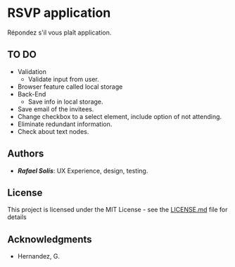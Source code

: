# RSVP application

Répondez s'il vous plaît application. 

## TO DO
* Validation
    * Validate input from user. 
* Browser feature called local storage
* Back-End
    * Save info in local storage. 
* Save email of the invitees.  
* Change checkbox to a select element, include option of not attending. 
* Eliminate redundant information. 
* Check about text nodes. 





 ## Authors
 * ___Rafael Solís___: UX Experience, design, testing.

 ## License
 This project is licensed under the MIT License - see the [LICENSE.md](LICENSE.md) file for details

 ## Acknowledgments

* Hernandez, G. 